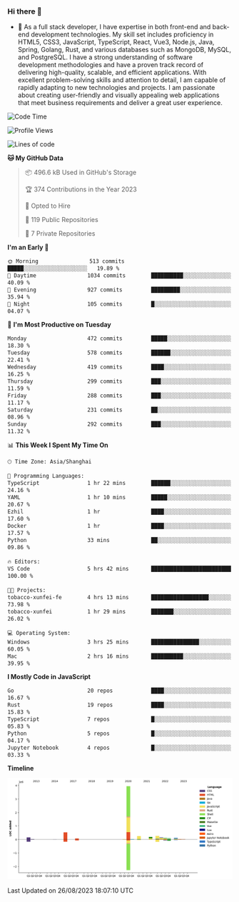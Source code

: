 ### Hi there 👋

- 🌱 As a full stack developer, I have expertise in both front-end and back-end development technologies. My skill set includes proficiency in HTML5, CSS3, JavaScript, TypeScript, React, Vue3, Node.js, Java, Spring, Golang, Rust, and various databases such as MongoDB, MySQL, and PostgreSQL. I have a strong understanding of software development methodologies and have a proven track record of delivering high-quality, scalable, and efficient applications. With excellent problem-solving skills and attention to detail, I am capable of rapidly adapting to new technologies and projects. I am passionate about creating user-friendly and visually appealing web applications that meet business requirements and deliver a great user experience.

<!--START_SECTION:waka-->
![Code Time](http://img.shields.io/badge/Code%20Time-1%2C105%20hrs%2018%20mins-blue)

![Profile Views](http://img.shields.io/badge/Profile%20Views-0-blue)

![Lines of code](https://img.shields.io/badge/From%20Hello%20World%20I%27ve%20Written-6.0%20million%20lines%20of%20code-blue)

**🐱 My GitHub Data** 

> 📦 496.6 kB Used in GitHub's Storage 
 > 
> 🏆 374 Contributions in the Year 2023
 > 
> 💼 Opted to Hire
 > 
> 📜 119 Public Repositories 
 > 
> 🔑 7 Private Repositories 
 > 
**I'm an Early 🐤** 

```text
🌞 Morning                513 commits         █████░░░░░░░░░░░░░░░░░░░░   19.89 % 
🌆 Daytime                1034 commits        ██████████░░░░░░░░░░░░░░░   40.09 % 
🌃 Evening                927 commits         █████████░░░░░░░░░░░░░░░░   35.94 % 
🌙 Night                  105 commits         █░░░░░░░░░░░░░░░░░░░░░░░░   04.07 % 
```
📅 **I'm Most Productive on Tuesday** 

```text
Monday                   472 commits         █████░░░░░░░░░░░░░░░░░░░░   18.30 % 
Tuesday                  578 commits         ██████░░░░░░░░░░░░░░░░░░░   22.41 % 
Wednesday                419 commits         ████░░░░░░░░░░░░░░░░░░░░░   16.25 % 
Thursday                 299 commits         ███░░░░░░░░░░░░░░░░░░░░░░   11.59 % 
Friday                   288 commits         ███░░░░░░░░░░░░░░░░░░░░░░   11.17 % 
Saturday                 231 commits         ██░░░░░░░░░░░░░░░░░░░░░░░   08.96 % 
Sunday                   292 commits         ███░░░░░░░░░░░░░░░░░░░░░░   11.32 % 
```


📊 **This Week I Spent My Time On** 

```text
🕑︎ Time Zone: Asia/Shanghai

💬 Programming Languages: 
TypeScript               1 hr 22 mins        ██████░░░░░░░░░░░░░░░░░░░   24.16 % 
YAML                     1 hr 10 mins        █████░░░░░░░░░░░░░░░░░░░░   20.67 % 
Ezhil                    1 hr                ████░░░░░░░░░░░░░░░░░░░░░   17.60 % 
Docker                   1 hr                ████░░░░░░░░░░░░░░░░░░░░░   17.57 % 
Python                   33 mins             ██░░░░░░░░░░░░░░░░░░░░░░░   09.86 % 

🔥 Editors: 
VS Code                  5 hrs 42 mins       █████████████████████████   100.00 % 

🐱‍💻 Projects: 
tobacco-xunfei-fe        4 hrs 13 mins       ██████████████████░░░░░░░   73.98 % 
tobacco-xunfei           1 hr 29 mins        ███████░░░░░░░░░░░░░░░░░░   26.02 % 

💻 Operating System: 
Windows                  3 hrs 25 mins       ███████████████░░░░░░░░░░   60.05 % 
Mac                      2 hrs 16 mins       ██████████░░░░░░░░░░░░░░░   39.95 % 
```

**I Mostly Code in JavaScript** 

```text
Go                       20 repos            ████░░░░░░░░░░░░░░░░░░░░░   16.67 % 
Rust                     19 repos            ████░░░░░░░░░░░░░░░░░░░░░   15.83 % 
TypeScript               7 repos             █░░░░░░░░░░░░░░░░░░░░░░░░   05.83 % 
Python                   5 repos             █░░░░░░░░░░░░░░░░░░░░░░░░   04.17 % 
Jupyter Notebook         4 repos             █░░░░░░░░░░░░░░░░░░░░░░░░   03.33 % 
```



**Timeline**

![Lines of Code chart](https://raw.githubusercontent.com/elton/elton/main/assets/bar_graph.png)


 Last Updated on 26/08/2023 18:07:10 UTC
<!--END_SECTION:waka-->

<!--
**elton/elton** is a ✨ _special_ ✨ repository because its `README.md` (this file) appears on your GitHub profile.

Here are some ideas to get you started:

- 🔭 I’m currently working on ...
- 🌱 I’m currently learning ...
- 👯 I’m looking to collaborate on ...
- 🤔 I’m looking for help with ...
- 💬 Ask me about ...
- 📫 How to reach me: ...
- 😄 Pronouns: ...
- ⚡ Fun fact: ...
-->
